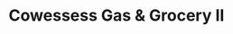 ---
title: "Cowessess Gas & Grocery II"
url: /regina/cowessess-gas-and-grocery-ii/
shop: convenience
---